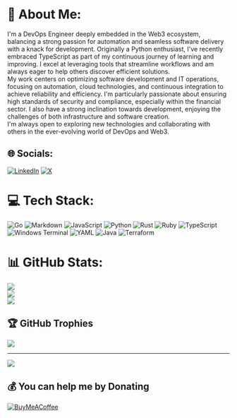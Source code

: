 # 💫 About Me:
I'm a DevOps Engineer deeply embedded in the Web3 ecosystem, balancing a strong passion for automation and seamless software delivery with a knack for development. Originally a Python enthusiast, I've recently embraced TypeScript as part of my continuous journey of learning and improving. I excel at leveraging tools that streamline workflows and am always eager to help others discover efficient solutions.<br>My work centers on optimizing software development and IT operations, focusing on automation, cloud technologies, and continuous integration to achieve reliability and efficiency. I'm particularly passionate about ensuring high standards of security and compliance, especially within the financial sector. I also have a strong inclination towards development, enjoying the challenges of both infrastructure and software creation.<br>I'm always open to exploring new technologies and collaborating with others in the ever-evolving world of DevOps and Web3.


## 🌐 Socials:
[![LinkedIn](https://img.shields.io/badge/LinkedIn-%230077B5.svg?logo=linkedin&logoColor=white)](https://linkedin.com/in/sergiupopa89) [![X](https://img.shields.io/badge/X-black.svg?logo=X&logoColor=white)](https://x.com/devpops_) 

# 💻 Tech Stack:
![Go](https://img.shields.io/badge/go-%2300ADD8.svg?style=for-the-badge&logo=go&logoColor=white) ![Markdown](https://img.shields.io/badge/markdown-%23000000.svg?style=for-the-badge&logo=markdown&logoColor=white) ![JavaScript](https://img.shields.io/badge/javascript-%23323330.svg?style=for-the-badge&logo=javascript&logoColor=%23F7DF1E) ![Python](https://img.shields.io/badge/python-3670A0?style=for-the-badge&logo=python&logoColor=ffdd54) ![Rust](https://img.shields.io/badge/rust-%23000000.svg?style=for-the-badge&logo=rust&logoColor=white) ![Ruby](https://img.shields.io/badge/ruby-%23CC342D.svg?style=for-the-badge&logo=ruby&logoColor=white) ![TypeScript](https://img.shields.io/badge/typescript-%23007ACC.svg?style=for-the-badge&logo=typescript&logoColor=white) ![Windows Terminal](https://img.shields.io/badge/Windows%20Terminal-%234D4D4D.svg?style=for-the-badge&logo=windows-terminal&logoColor=white) ![YAML](https://img.shields.io/badge/yaml-%23ffffff.svg?style=for-the-badge&logo=yaml&logoColor=151515) ![Java](https://img.shields.io/badge/java-%23ED8B00.svg?style=for-the-badge&logo=openjdk&logoColor=white) ![Terraform](https://img.shields.io/badge/terraform-%235835CC.svg?style=for-the-badge&logo=terraform&logoColor=white)
# 📊 GitHub Stats:
![](https://github-readme-stats.vercel.app/api?username=devpopsdotin&theme=dark&hide_border=false&include_all_commits=false&count_private=false)<br/>
![](https://github-readme-streak-stats.herokuapp.com/?user=devpopsdotin&theme=dark&hide_border=false)<br/>
![](https://github-readme-stats.vercel.app/api/top-langs/?username=devpopsdotin&theme=dark&hide_border=false&include_all_commits=false&count_private=false&layout=compact)

## 🏆 GitHub Trophies
![](https://github-profile-trophy.vercel.app/?username=devpopsdotin&theme=dracula&no-frame=false&no-bg=true&margin-w=4)

---
[![](https://visitcount.itsvg.in/api?id=devpopsdotin&icon=0&color=0)](https://visitcount.itsvg.in)

  ## 💰 You can help me by Donating
  [![BuyMeACoffee](https://img.shields.io/badge/Buy%20Me%20a%20Coffee-ffdd00?style=for-the-badge&logo=buy-me-a-coffee&logoColor=black)](https://buymeacoffee.com/buymeacoffee.com/devpopsdotin) 

  
<!-- Proudly created with GPRM ( https://gprm.itsvg.in ) -->
<!---
devpopsdotin/devpopsdotin is a ✨ special ✨ repository because its `README.md` (this file) appears on your GitHub profile.
You can click the Preview link to take a look at your changes.
--->
